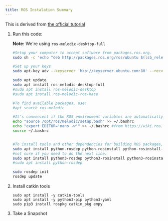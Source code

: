 ```yaml
---
title: ROS Instalation Summary
---
```


This is derived from [the official tutorial](https://wiki.ros.org/melodic/Installation/Ubuntu)

1. Run this code:

    **Note:** We're using ```ros-melodic-desktop-full```

    ```bash
    #Setup your computer to accept software from packages.ros.org.
    sudo sh -c 'echo "deb http://packages.ros.org/ros/ubuntu $(lsb_release -sc) main" > /etc/apt/sources.list.d/ros-latest.list'

    #Set up your keys
    sudo apt-key adv --keyserver 'hkp://keyserver.ubuntu.com:80' --recv-key C1CF6E31E6BADE8868B172B4F42ED6FBAB17C654

    sudo apt update
    sudo apt install ros-melodic-desktop-full
    #sudo apt install ros-melodic-desktop
    #sudo apt install ros-melodic-ros-base

    #To find available packages, use:
    #apt search ros-melodic

    #It's convenient if the ROS environment variables are automatically added to your bash session every time a new shell is launched:
    echo "source /opt/ros/melodic/setup.bash" >> ~/.bashrc
    echo "export EDITOR='nano -w'" >> ~/.bashrc #from https://wiki.ros.org/ROS/Tutorials/UsingRosEd
    source ~/.bashrc


    #To install tools and other dependencies for building ROS packages, run:
    sudo apt install python-rosdep python-rosinstall python-rosinstall-generator python-wstool build-essential
    #not sure if you need to do the next line.
    sudo apt install python3-rosdep python3-rosinstall python3-rosinstall-generator python3-wstool build-essential
    #sudo apt install python-rosdep

    sudo rosdep init
    rosdep update
    ```
1. Install catkin tools

    ```
    sudo apt install -y catkin-tools
    sudo apt install -y python3-pip python3-yaml
    sudo pip3 install rospkg catkin_pkg empy

    ```

1. Take a Snapshot

